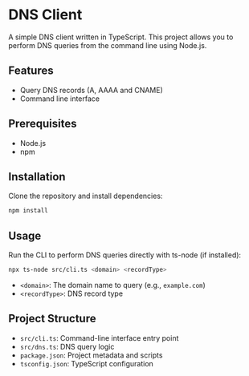 # DNS Client

A simple DNS client written in TypeScript. This project allows you to perform DNS queries from the command line using Node.js.

## Features
- Query DNS records (A, AAAA and CNAME)
- Command line interface

## Prerequisites
- Node.js
- npm

## Installation

Clone the repository and install dependencies:

```bash
npm install
```

## Usage

Run the CLI to perform DNS queries directly with ts-node (if installed):

```bash
npx ts-node src/cli.ts <domain> <recordType>
```

- `<domain>`: The domain name to query (e.g., `example.com`)
- `<recordType>`: DNS record type


## Project Structure
- `src/cli.ts`: Command-line interface entry point
- `src/dns.ts`: DNS query logic
- `package.json`: Project metadata and scripts
- `tsconfig.json`: TypeScript configuration
